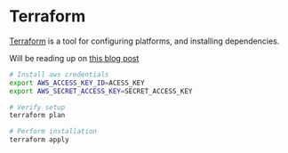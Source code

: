 # Terraform

[Terraform](https://www.terraform.io/) is a tool for configuring platforms, 
and installing dependencies.

Will be reading up on [this blog post](https://blog.gruntwork.io/why-we-use-terraform-and-not-chef-puppet-ansible-saltstack-or-cloudformation-7989dad2865c)



```bash
# Install aws credentials
export AWS_ACCESS_KEY_ID=ACESS_KEY
export AWS_SECRET_ACCESS_KEY=SECRET_ACCESS_KEY

# Verify setup
terraform plan

# Perform installation
terraform apply
```